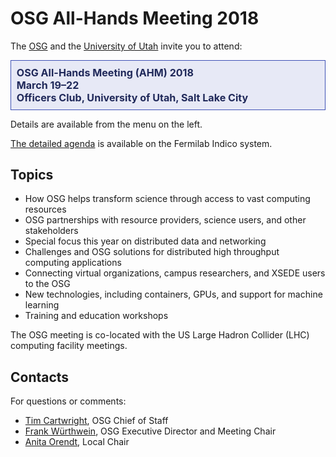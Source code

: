 # OSG All-Hands Meeting 2018

The [OSG](https://www.osg-htc.org) and the [University of Utah](https://www.utah.edu) invite
you to attend:

<div style="border: 1px solid #3F51B5; color: #20295A; background-color: #E7E9F6; padding: 1ex; font-size: 115%; font-weight: bold;">
  OSG All-Hands Meeting (AHM) 2018
  <br>
  March 19&ndash;22
  <br>
  Officers Club, University of Utah, Salt Lake City
</div>

Details are available from the menu on the left.

[The detailed agenda](https://indico.fnal.gov/event/15344/timetable/) is available on the Fermilab Indico system.

## Topics

* How OSG helps transform science through access to vast computing resources
* OSG partnerships with resource providers, science users, and other stakeholders
* Special focus this year on distributed data and networking
* Challenges and OSG solutions for distributed high throughput computing applications
* Connecting virtual organizations, campus researchers, and XSEDE users to the OSG
* New technologies, including containers, GPUs, and support for machine learning
* Training and education workshops

The OSG meeting is co-located with the US Large Hadron Collider (LHC) computing facility meetings.

## Contacts

For questions or comments:

* [Tim Cartwright](mailto:cat@cs.wisc.edu), OSG Chief of Staff
* [Frank Würthwein](mailto:fkw@ucsd.edu), OSG Executive Director and Meeting Chair
* [Anita Orendt](mailto:anita.orendt@utah.edu), Local Chair
